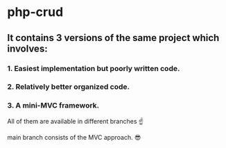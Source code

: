 # php-crud

## It contains 3 versions of the same project which involves:
### 1. Easiest implementation but poorly written code.
### 2. Relatively better organized code.
### 3. A mini-MVC framework.

All of them are available in different branches :point_up:

main branch consists of the MVC approach. :sunglasses:
